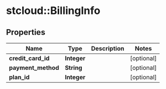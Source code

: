 # stcloud::BillingInfo

## Properties
| Name               | Type        | Description | Notes      |
| ------------------ | ----------- | ----------- | ---------- |
| **credit_card_id** | **Integer** |             | [optional] |
| **payment_method** | **String**  |             | [optional] |
| **plan_id**        | **Integer** |             | [optional] |
